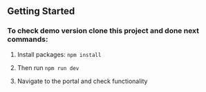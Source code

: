 ## Getting Started

### To check demo version clone this project and done next commands:

 1. Install packages:
   ```npm install```

 2. Then run
   ```npm run dev```

 3. Navigate to the portal and check functionality
 